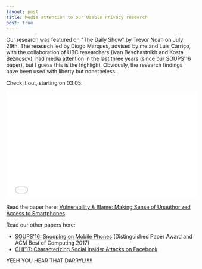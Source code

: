 ```yaml
---
layout: post
title: Media attention to our Usable Privacy research
post: true
---
```


Our research was featured on "The Daily Show" by Trevor Noah on July 29th. The research led by Diogo Marques, advised by me and Luis Carriço, with the collaboration of UBC researchers (Ivan Beschastnikh and Kosta Beznosov), had media attention in the last three years (since our SOUPS'16 paper), but I guess this is the highlight. Obviously, the research findings have been used with liberty but nonetheless.

Check it out, starting on 03:05:
<iframe src="//media.mtvnservices.com/embed/mgid:arc:video:comedycentral.com:a8e1f53b-821a-4ec0-bae7-527572d1c998" width="512" height="288" frameborder="0" allowfullscreen="true"></iframe>

Read the paper here: 
[Vulnerability & Blame: Making Sense of Unauthorized Access to Smartphones](https://tjvguerreiro.github.io/pubs/vulnerability_chi19.pdf)

Read our other papers here:
* [SOUPS'16: Snooping on Mobile Phones](http://www.di.fc.ul.pt/~tjvg/amc/snooping.pdf) (Distinguished Paper Award and ACM Best of Computing 2017)
* [CHI'17: Characterizing Social Insider Attacks on Facebook]( http://www.di.fc.ul.pt/~tjvg/inconspicuous/social-insider-chi17.pdf)

YEEH YOU HEAR THAT DARRYL!!!!! 
